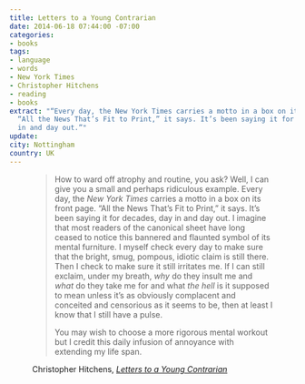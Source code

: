 ```yaml
---
title: Letters to a Young Contrarian
date: 2014-06-18 07:44:00 -07:00
categories:
- books
tags:
- language
- words
- New York Times
- Christopher Hitchens
- reading
- books
extract: "“Every day, the New York Times carries a motto in a box on its front page.
  “All the News That’s Fit to Print,” it says. It’s been saying it for decades, day
  in and day out.”"
update:
city: Nottingham
country: UK
---
```


<figure><blockquote><p>How to ward off atrophy and routine, you ask? Well, I can give you  a small and perhaps ridiculous example. Every day, the <em>New York Times</em> carries a motto in a box on its front page. “All the News That’s Fit to Print,” it says. It’s been saying it for decades, day in and day out. I imagine that most readers of the canonical sheet have long ceased to notice this bannered and flaunted symbol of its mental furniture. I myself check every day to make sure that the bright, smug, pompous, idiotic claim is still there. Then I check to make sure it still irritates me. If I can still exclaim, under my breath, <em>why</em> do they insult me and <em>what</em> do they take me for and what <em>the hell</em> is it supposed to mean unless it’s as obviously complacent and conceited and censorious as it seems to be, then at least I know that I still have a pulse.</p>
<p>You may wish to choose a more rigorous mental workout but I credit this daily infusion of annoyance with extending my life span.</p>
</blockquote>
<figcaption class="cite"><p>Christopher Hitchens, <em><a href="http://www.amazon.co.uk/Letters-Young-Contrarian-Christopher-Hitchens/dp/0465030335">Letters to a Young Contrarian</a></em></p></figcaption>
</figure>

